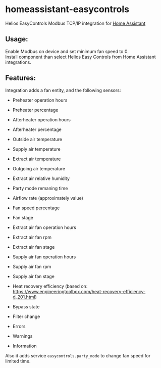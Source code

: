 # homeassistant-easycontrols
Helios EasyControls Modbus TCP/IP integration for [Home Assistant](https://www.home-assistant.io/)

## Usage:
Enable Modbus on device and set minimum fan speed to 0.<br/>
Install component than select Helios Easy Controls from Home Assistant integrations. 

## Features:
Integration adds a fan entity, and the following sensors:

- Preheater operation hours
- Preheater percentage
- Afterheater operation hours
- Afterheater percentage

- Outside air temperature
- Supply air temperature
- Extract air temperature
- Outgoing air temperature

- Extract air relative humidity

- Party mode remaning time

- Airflow rate (approximately value)
- Fan speed percentage
- Fan stage

- Extract air fan operation hours
- Extract air fan rpm
- Extract air fan stage

- Supply air fan operation hours
- Supply air fan rpm
- Supply air fan stage

- Heat recovery efficiency (based on: https://www.engineeringtoolbox.com/heat-recovery-efficiency-d_201.html)

- Bypass state
- Filter change

- Errors
- Warnings
- Information

Also it adds service `easycontrols.party_mode` to change fan speed for limited time.
